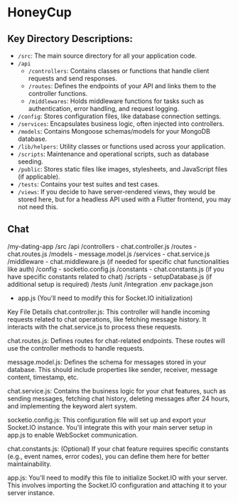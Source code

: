 # HoneyCup

## Key Directory Descriptions:

- `/src`: The main source directory for all your application code.
- `/api`
    - `/controllers`: Contains classes or functions that handle client requests and send responses.
    - `/routes`: Defines the endpoints of your API and links them to the controller functions.
    - `/middlewares`: Holds middleware functions for tasks such as authentication, error handling, and request logging.
- `/config`: Stores configuration files, like database connection settings.
- `/services`: Encapsulates business logic, often injected into controllers.
- `/models`: Contains Mongoose schemas/models for your MongoDB database.
- `/lib/helpers`: Utility classes or functions used across your application.
- `/scripts`: Maintenance and operational scripts, such as database seeding.
- `/public`: Stores static files like images, stylesheets, and JavaScript files (if applicable).
- `/tests`: Contains your test suites and test cases.
- `/views`: If you decide to have server-rendered views, they would be stored here, but for a headless API used with a Flutter frontend, you may not need this.

## Chat 

/my-dating-app
  /src
    /api
      /controllers
        - chat.controller.js
      /routes
        - chat.routes.js
    /models
      - message.model.js
    /services
      - chat.service.js
    /middleware
      - chat.middleware.js (if needed for specific chat functionalities like auth)
    /config
      - socketio.config.js
    /constants
      - chat.constants.js (if you have specific constants related to chat)
    /scripts
      - setupDatabase.js (if additional setup is required)
  /tests
    /unit
    /integration
  .env
  package.json
  - app.js (You'll need to modify this for Socket.IO initialization)


Key File Details
chat.controller.js: This controller will handle incoming requests related to chat operations, like fetching message history. It interacts with the chat.service.js to process these requests.

chat.routes.js: Defines routes for chat-related endpoints. These routes will use the controller methods to handle requests.

message.model.js: Defines the schema for messages stored in your database. This should include properties like sender, receiver, message content, timestamp, etc.

chat.service.js: Contains the business logic for your chat features, such as sending messages, fetching chat history, deleting messages after 24 hours, and implementing the keyword alert system.

socketio.config.js: This configuration file will set up and export your Socket.IO instance. You'll integrate this with your main server setup in app.js to enable WebSocket communication.

chat.constants.js: (Optional) If your chat feature requires specific constants (e.g., event names, error codes), you can define them here for better maintainability.

app.js: You'll need to modify this file to initialize Socket.IO with your server. This involves importing the Socket.IO configuration and attaching it to your server instance.